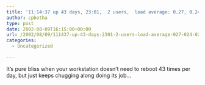 ```yaml
---
title: '11:14:37 up 43 days, 23:01,  2 users,  load average: 0.27, 0.24, 0.29'
author: cpbotha
type: post
date: 2002-08-09T16:15:00+00:00
url: /2002/08/09/111437-up-43-days-2301-2-users-load-average-027-024-029/
categories:
  - Uncategorized

---
```

It&#8217;s pure bliss when your workstation doesn&#8217;t need to reboot 43 times per day, but just keeps chugging along doing its job&#8230;
